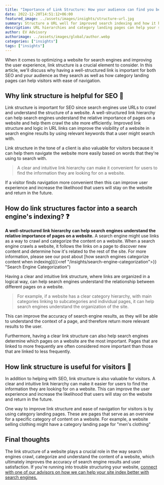 ```yaml
---
title: "Importance of Link Structure: How your audience can find you better"
date: 2022-12-20T14:51:12+06:00
featured_image: ../assets/images/insights/structure-url.jpg
summary: Structure a URL well for improved search indexing and how it helps your site be found online  
description: URL hierarchies and category landing pages can help your site stand out from others as users seek answers you have; products, services or information    
author: EV Advisory
authorimage: ../assets/images/global/author.webp
categories: ["insights"]
tags: ["insights"]
---
```


When it comes to optimizing a website for search engines and improving the user 
experience, link structure is a crucial element to consider. In this article, we'll 
discuss why having a well-structured link is important for both SEO and your 
audience as they search as well as how category landing pages can help visitors with 
ease of navigation.   

## Why link structure is helpful for SEO  :key:     


Link structure is important for SEO since search engines use URLs to crawl 
and understand the structure of a website. A well-structured link hierarchy can 
help search engines understand the relative importance of pages on a website and 
help them crawl the site more efficiently. Improved link structure and logic in 
URL links can improve the visibility of a website in search engine results by using 
relevant keywords that a user might search with.  

Link structure in the tone of a client is also valuable for visitors because 
it can help them navigate the website more easily based on words that they're 
using to search with.     

> A clear and intuitive link hierarchy can make it convenient 
for users to find the information they are looking for on a website.   

If a visitor finds navigation more convenient then this can improve user experience 
and increase the likelihood that users will stay on the website and return in 
the future.   

## How do link structures factor into a search engine's indexing?  :question:  

**A well-structured link hierarchy can help search engines understand the relative 
importance of pages on a website.** A search engine might use links as a way to crawl and 
categorize the content on a website. When a search engine crawls a website, it 
follows the links on a page to discover new content and determine how it's related 
to the rest of the site. For more information, please see our post about [how search 
engines categorize content when indexing]({{<ref "/insights/search-engine-categorization">}} "Search Engine Categorization")  
 

Having a clear and intuitive link structure, where links are organized in a logical way, 
can help search engines understand the relationship between different pages on a website.   
> For example, if a website has a clear category hierarchy, with main categories linking 
to subcategories and individual pages, it can help search engines understand the 
organization of the site.   

This can improve the accuracy of search engine results, as they will be able to 
understand the context of a page, and therefore return more relevant results to 
the user.  

Furthermore, having a clear link structure can also help search engines determine 
which pages on a website are the most important. Pages that are linked to more 
frequently are often considered more important than those that are linked to less 
frequently.   


## How link structure is useful for visitors :mag_right:  

In addition to helping with SEO, link structure is also valuable for visitors. 
A clear and intuitive link hierarchy can make it easier for users to find the 
information they are looking for on a website. This can improve the user experience 
and increase the likelihood that users will stay on the website and return in the 
future.  

One way to improve link structure and ease of navigation for visitors is by 
using category landing pages. These are pages that serve as an overview for 
a specific category of content on a website. For example, a website 
selling clothing might have a category landing page for "men's clothing"  

## Final thoughts  

The link structure of a website plays a crucial role in the way search engines 
 crawl, categorize and understand the content of a website, which ultimately 
 improves the accuracy of search engine results and user satisfaction. If you're 
 running into trouble structuring your website, [connect with one of our advisors 
 on how we can help your site index better with search engines.](/contact)   

